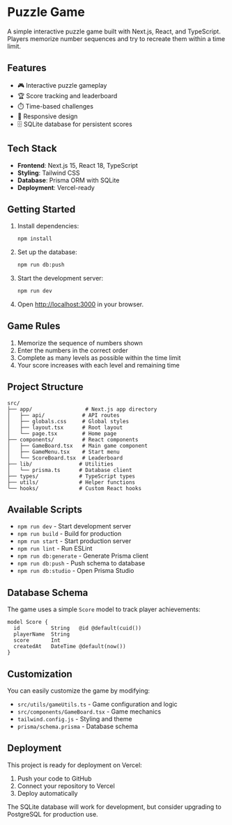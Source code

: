 # Puzzle Game

A simple interactive puzzle game built with Next.js, React, and TypeScript. Players memorize number sequences and try to recreate them within a time limit.

## Features

- 🎮 Interactive puzzle gameplay
- 🏆 Score tracking and leaderboard
- ⏱️ Time-based challenges
- 📱 Responsive design
- 🗄️ SQLite database for persistent scores

## Tech Stack

- **Frontend**: Next.js 15, React 18, TypeScript
- **Styling**: Tailwind CSS
- **Database**: Prisma ORM with SQLite
- **Deployment**: Vercel-ready

## Getting Started

1. Install dependencies:

   ```bash
   npm install
   ```

2. Set up the database:

   ```bash
   npm run db:push
   ```

3. Start the development server:

   ```bash
   npm run dev
   ```

4. Open [http://localhost:3000](http://localhost:3000) in your browser.

## Game Rules

1. Memorize the sequence of numbers shown
2. Enter the numbers in the correct order
3. Complete as many levels as possible within the time limit
4. Your score increases with each level and remaining time

## Project Structure

```
src/
├── app/                 # Next.js app directory
│   ├── api/            # API routes
│   ├── globals.css     # Global styles
│   ├── layout.tsx      # Root layout
│   └── page.tsx        # Home page
├── components/         # React components
│   ├── GameBoard.tsx   # Main game component
│   ├── GameMenu.tsx    # Start menu
│   └── ScoreBoard.tsx  # Leaderboard
├── lib/               # Utilities
│   └── prisma.ts      # Database client
├── types/             # TypeScript types
├── utils/             # Helper functions
└── hooks/             # Custom React hooks
```

## Available Scripts

- `npm run dev` - Start development server
- `npm run build` - Build for production
- `npm run start` - Start production server
- `npm run lint` - Run ESLint
- `npm run db:generate` - Generate Prisma client
- `npm run db:push` - Push schema to database
- `npm run db:studio` - Open Prisma Studio

## Database Schema

The game uses a simple `Score` model to track player achievements:

```prisma
model Score {
  id          String   @id @default(cuid())
  playerName  String
  score       Int
  createdAt   DateTime @default(now())
}
```

## Customization

You can easily customize the game by modifying:

- `src/utils/gameUtils.ts` - Game configuration and logic
- `src/components/GameBoard.tsx` - Game mechanics
- `tailwind.config.js` - Styling and theme
- `prisma/schema.prisma` - Database schema

## Deployment

This project is ready for deployment on Vercel:

1. Push your code to GitHub
2. Connect your repository to Vercel
3. Deploy automatically

The SQLite database will work for development, but consider upgrading to PostgreSQL for production use.
